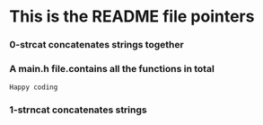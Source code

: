 # This is the README file pointers

### 0-strcat concatenates strings together
### A main.h file.contains all the functions in total
`Happy coding`
### 1-strncat concatenates strings
